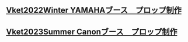 ## [Vket2022Winter YAMAHAブース　プロップ制作](https://x.com/zerry_furai/status/1599378980364509185?s=20)

## [Vket2023Summer Canonブース　プロップ制作](https://x.com/zerry_furai/status/1680427035720577026?s=20)
